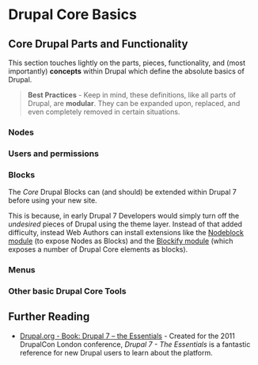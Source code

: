 # Drupal Core Basics

## Core Drupal Parts and Functionality

This section touches lightly on the parts, pieces, functionality, and (most importantly) **concepts** within Drupal which define the absolute basics of Drupal.

> **Best Practices** - Keep in mind, these definitions, like all parts of Drupal, are **modular**. They can be expanded upon, replaced, and even completely removed in certain situations.

### Nodes

### Users and permissions

### Blocks
The *Core* Drupal Blocks can (and should) be extended within Drupal 7 before using your new site.

This is because, in early Drupal 7 Developers would simply turn off the *undesired* pieces of Drupal using the theme layer. Instead of that added difficulty, instead Web Authors can install extensions like the [Nodeblock module](https://www.drupal.org/project/Nodeblock "Nodeblock module") (to expose Nodes as Blocks) and the [Blockify module](https://www.drupal.org/project/blockify "Blockify module") (which exposes a number of Drupal Core elements as blocks).

### Menus

### Other basic Drupal Core Tools


## Further Reading
* [Drupal.org - Book: Drupal 7 – the Essentials](https://www.drupal.org/documentation/the-essentials-7 "Drupal.org - Book: Drupal 7 – the Essentials") - Created for the 2011 DrupalCon London conference, *Drupal 7 - The Essentials* is a fantastic reference for new Drupal users to learn about the platform.

